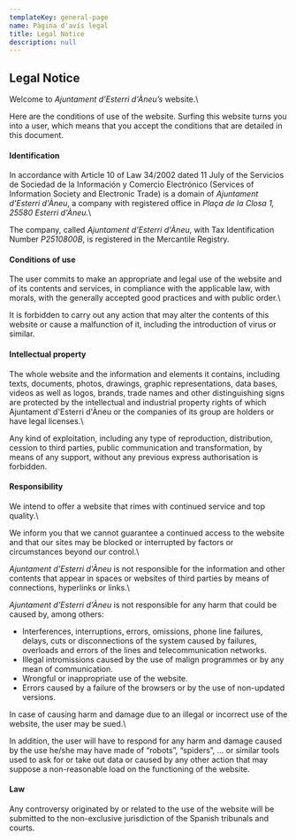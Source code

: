 ```yaml
---
templateKey: general-page
name: Pàgina d'avís legal
title: Legal Notice
description: null
---
```

## Legal Notice

Welcome to *Ajuntament d'Esterri d'Àneu’s* website.\

Here are the conditions of use of the website. Surfing this website turns you into a user, which means that you accept the conditions that are detailed in this document.

#### Identification

In accordance with Article 10 of Law 34/2002 dated 11 July of the Servicios de Sociedad de la Información y Comercio Electrónico (Services of Information Society and Electronic Trade) is a domain of *Ajuntament d'Esterri d'Àneu*, a company with registered office in *Plaça de la Closa 1, 25580 Esterri d'Àneu.*\

The company, called *Ajuntament d'Esterri d'Àneu*, with Tax Identification Number *P2510800B*, is registered in the Mercantile Registry.

#### Conditions of use

The user commits to make an appropriate and legal use of the website and of its contents and services, in compliance with the applicable law, with morals, with the generally accepted good practices and with public order.\

It is forbidden to carry out any action that may alter the contents of this website or cause a malfunction of it, including the introduction of virus or similar.

#### Intellectual property

The whole website and the information and elements it contains, including texts, documents, photos, drawings, graphic representations, data bases, videos as well as logos, brands, trade names and other distinguishing signs are protected by the intellectual and industrial property rights of which Ajuntament d'Esterri d'Àneu or the companies of its group are holders or have legal licenses.\

Any kind of exploitation, including any type of reproduction, distribution, cession to third parties, public communication and transformation, by means of any support, without any previous express authorisation is forbidden.

#### Responsibility

We intend to offer a website that rimes with continued service and top quality.\

We inform you that we cannot guarantee a continued access to the website and that our sites may be blocked or interrupted by factors or circumstances beyond our control.\

*Ajuntament d'Esterri d'Àneu* is not responsible for the information and other contents that appear in spaces or websites of third parties by means of connections, hyperlinks or links.\

*Ajuntament d'Esterri d'Àneu* is not responsible for any harm that could be caused by, among others: 

* Interferences, interruptions, errors, omissions, phone line failures, delays, cuts or disconnections of the system caused by failures, overloads and errors of the lines and telecommunication networks.
* Illegal intromissions caused by the use of malign programmes or by any mean of communication.
* Wrongful or inappropriate use of the website.
* Errors caused by a failure of the browsers or by the use of non-updated versions.

In case of causing harm and damage due to an illegal or incorrect use of the website, the user may be sued.\

In addition, the user will have to respond for any harm and damage caused by the use he/she may have made of “robots”, “spiders”, ... or similar tools used to ask for or take out data or caused by any other action that may suppose a non-reasonable load on the functioning of the website.

#### Law

Any controversy originated by or related to the use of the website will be submitted to the non-exclusive jurisdiction of the Spanish tribunals and courts.